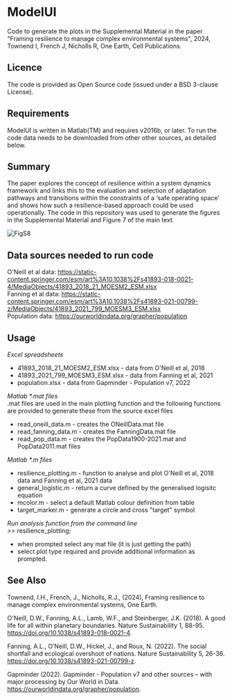# ModelUI
Code to generate the plots in the Supplemental Material in the paper "Framing resilience to manage complex environmental systems", 2024, Townend I, French J, Nicholls R, One Earth, Cell Publications.

## Licence
The code is provided as Open Source code (issued under a BSD 3-clause License).

## Requirements
ModelUI is written in Matlab(TM) and requires v2016b, or later. To run the code data needs to be downloaded from other other sources, as detailed below.

## Summary
The paper explores the concept of resilience within a system dynamics framework and links this to the evaluation and selection of adaptation pathways and transitions within the constraints of a ‘safe operating space’ and shows how such a resilience-based approach could be used operationally. The code in this repository was used to generate the figures in the Supplemental Material and Figure 7 of the main text.

![FigS8](https://github.com/user-attachments/assets/919b812e-cd36-4729-acf7-468706cb2350)

## Data sources needed to run code
O'Neill et al data: https://static-content.springer.com/esm/art%3A10.1038%2Fs41893-018-0021-4/MediaObjects/41893_2018_21_MOESM2_ESM.xlsx  
Fanning et al data: https://static-content.springer.com/esm/art%3A10.1038%2Fs41893-021-00799-z/MediaObjects/41893_2021_799_MOESM3_ESM.xlsx  
Population data: https://ourworldindata.org/grapher/population  

## Usage
_Excel spreadsheets_  
* 41893_2018_21_MOESM2_ESM.xlsx - data from O'Neill et al, 2018  
* 41893_2021_799_MOESM3_ESM.xlsx - data from Fanning et al, 2021  
* population.xlsx - data from  Gapminder - Population v7, 2022  

_Matlab *.mat files_  
.mat files are used in the main plotting function and the following functions are provided to generate these from the source excel files
* read_oneill_data.m - creates the ONeillData.mat file  
* read_fanning_data.m - creates the FanningData.mat file  
* read_pop_data.m - creates the PopData1900-2021.mat and PopData2011.mat files  

_Matlab *.m files_  
* resilience_plotting.m - function to analyse and plot O'Neill et al, 2018 data and Fanning et al, 2021 data  
* general_logistic.m - return a curve defined by the generalised logisitc equation  
* mcolor.m - select a default Matlab colour definition from table  
* target_marker.m - generate a circle and cross "target" symbol  

_Run analysis function from the command line_  
*>>* resilience_plotting;  
* when prompted select any mat file (it is just getting the path)  
* select plot type required and provide additional information as prompted.  

## See Also
Townend, I.H., French, J., Nicholls, R.J., (2024), Framing resilience to manage complex environmental systems, One Earth.
 
O'Neill, D.W., Fanning, A.L., Lamb, W.F., and Steinberger, J.K. (2018). A good life for all within planetary boundaries. Nature Sustainability 1, 88-95. https://doi.org/10.1038/s41893-018-0021-4.

Fanning, A.L., O’Neill, D.W., Hickel, J., and Roux, N. (2022). The social shortfall and ecological overshoot of nations. Nature Sustainability 5, 26-36. https://doi.org/10.1038/s41893-021-00799-z.

Gapminder (2022). Gapminder - Population v7 and other sources – with major processing by Our World in Data. https://ourworldindata.org/grapher/population.
